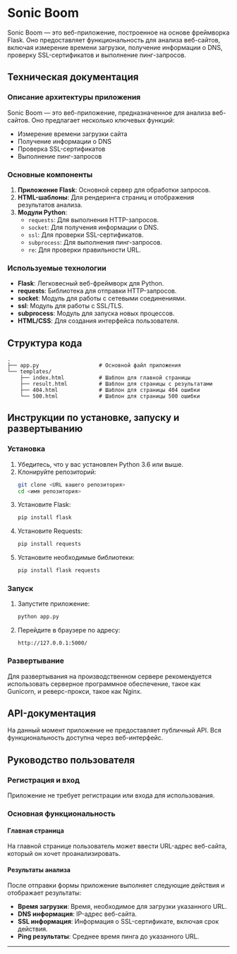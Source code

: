 # Sonic Boom

Sonic Boom — это веб-приложение, построенное на основе фреймворка Flask. Оно предоставляет функциональность для анализа веб-сайтов, включая измерение времени загрузки, получение информации о DNS, проверку SSL-сертификатов и выполнение пинг-запросов.

## Техническая документация

### Описание архитектуры приложения

Sonic Boom — это веб-приложение, предназначенное для анализа веб-сайтов. Оно предлагает несколько ключевых функций:
- Измерение времени загрузки сайта
- Получение информации о DNS
- Проверка SSL-сертификатов
- Выполнение пинг-запросов

### Основные компоненты

1. **Приложение Flask**: Основной сервер для обработки запросов.
2. **HTML-шаблоны**: Для рендеринга страниц и отображения результатов анализа.
3. **Модули Python**:
   - `requests`: Для выполнения HTTP-запросов.
   - `socket`: Для получения информации о DNS.
   - `ssl`: Для проверки SSL-сертификатов.
   - `subprocess`: Для выполнения пинг-запросов.
   - `re`: Для проверки правильности URL.

### Используемые технологии

- **Flask**: Легковесный веб-фреймворк для Python.
- **requests**: Библиотека для отправки HTTP-запросов.
- **socket**: Модуль для работы с сетевыми соединениями.
- **ssl**: Модуль для работы с SSL/TLS.
- **subprocess**: Модуль для запуска новых процессов.
- **HTML/CSS**: Для создания интерфейса пользователя.

## Структура кода

```plaintext
.
├── app.py                   # Основной файл приложения
└── templates/
    ├── index.html           # Шаблон для главной страницы
    ├── result.html          # Шаблон для страницы с результатами
    ├── 404.html             # Шаблон для страницы 404 ошибки
    └── 500.html             # Шаблон для страницы 500 ошибки
```

## Инструкции по установке, запуску и развертыванию

### Установка

1. Убедитесь, что у вас установлен Python 3.6 или выше.
2. Клонируйте репозиторий:
   ```bash
   git clone <URL вашего репозитория>
   cd <имя репозитория>
   ```
3. Установите Flask:
   ```bash
   pip install flask
   ```
4. Установите Requests:
   ```bash
   pip install requests
   ```
5. Установите необходимые библиотеки:
   ```bash
   pip install flask requests
   ```

### Запуск

1. Запустите приложение:
   ```bash
   python app.py
   ```
2. Перейдите в браузере по адресу:
   ```
   http://127.0.0.1:5000/
   ```

### Развертывание

Для развертывания на производственном сервере рекомендуется использовать серверное программное обеспечение, такое как Gunicorn, и реверс-прокси, такое как Nginx.

## API-документация

На данный момент приложение не предоставляет публичный API. Вся функциональность доступна через веб-интерфейс.

## Руководство пользователя

### Регистрация и вход

Приложение не требует регистрации или входа для использования.

### Основная функциональность
#### Главная страница

На главной странице пользователь может ввести URL-адрес веб-сайта, который он хочет проанализировать.

#### Результаты анализа
После отправки формы приложение выполняет следующие действия и отображает результаты:
- **Время загрузки**: Время, необходимое для загрузки указанного URL.
- **DNS информация**: IP-адрес веб-сайта.
- **SSL информация**: Информация о SSL-сертификате, включая срок действия.
- **Ping результаты**: Среднее время пинга до указанного URL.

---
